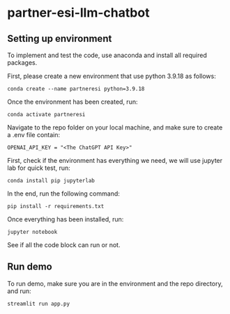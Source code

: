 # partner-esi-llm-chatbot

## Setting up environment
To implement and test the code, use anaconda and install all required packages.

First, please create a new environment that use python 3.9.18 as follows:
```
conda create --name partneresi python=3.9.18
```

Once the environment has been created, run:
```
conda activate partneresi
```

Navigate to the repo folder on your local machine, and make sure to create a .env file contain:
```
OPENAI_API_KEY = "<The ChatGPT API Key>"
```

First, check if the environment has everything we need, we will use jupyter lab for quick test, run:
```
conda install pip jupyterlab
```

In the end, run the following command:

```
pip install -r requirements.txt
```

Once everything has been installed, run:

```
jupyter notebook
```

See if all the code block can run or not.

## Run demo
To run demo, make sure you are in the environment and the repo directory, and run:
```
streamlit run app.py 
```